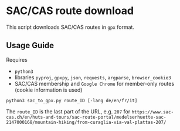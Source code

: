 # SAC/CAS route download

This script downloads SAC/CAS routes in `gpx` format. 

## Usage Guide
Requires 
* `python3`
* libraries `pyproj`, `gpxpy`, `json`, `requests`, `argparse`, `browser_cookie3`
* SAC/CAS membership and `Google Chrome` for member-only routes (cookie information is used)

```
python3 sac_to_gpx.py route_ID [-lang de/en/fr/it]
```

The `route_ID` is the last part of the URL, e.g. `207` for `https://www.sac-cas.ch/en/huts-and-tours/sac-route-portal/medelserhuette-sac-2147000168/mountain-hiking/from-curaglia-via-val-plattas-207/`